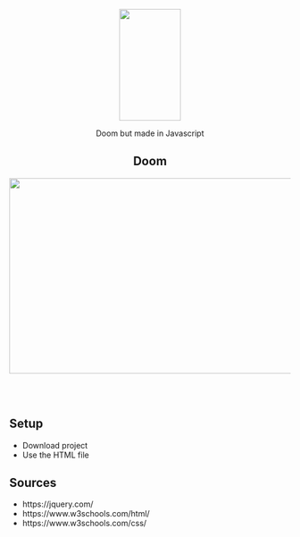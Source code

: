 <p align="center"><img src="https://i.imgur.com/VeY1tOw.png" width="110" height="200"> </p>
 <p align="center"> Doom but made in Javascript</p>
 <h2 align="center"> Doom </h2>
  <p align="center"><img src="https://i.imgur.com/SqLBGdF.gif" width="540" height="350"> </p>
<br><br>

<h2> Setup</h2>
<ul>
  <li>Download project</li>
  <li>Use the HTML file</li>
</ul>
<h2> Sources</h2>
<ul>
  <li>https://jquery.com/</li>
  <li>https://www.w3schools.com/html/</li>
  <li>https://www.w3schools.com/css/</li>
</ul>
